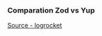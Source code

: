 ### Comparation Zod vs Yup

[Source - logrocket](https://blog.logrocket.com/comparing-schema-validation-libraries-zod-vs-yup/#typescript-support)